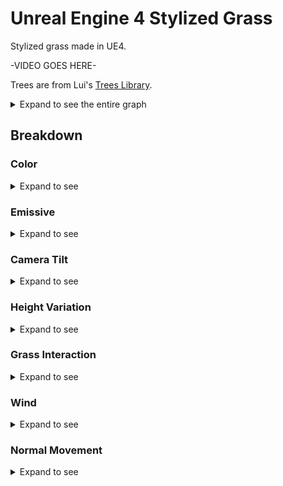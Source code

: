 # Unreal Engine 4 Stylized Grass

Stylized grass made in UE4.

-VIDEO GOES HERE-

Trees are from Lui's [Trees Library](https://forums.unrealengine.com/community/community-content-tools-and-tutorials/82804-free-trees-library).

<details>
<summary>Expand to see the entire graph</summary>
![Graph](Images/TotalGraph.png)
</details>

## Breakdown

### Color
<details>
<summary>Expand to see</summary>
![1](Images/1.png)

Here a worldspace noise texture is combined with vertex colours to fade grass colour between the root and tip. There is no diffuse texture.

![2](Images/2.png)

At distance, we colourize the grass towards a tint colour. This is driven by curve (LUT) to make the effect non-linear.
</details>

### Emissive
<details>
<summary>Expand to see</summary>
![3](Images/3.png)

This takes the untinted grass colour and reduces it before piping directly into emissive. This helps ensure some amount of grass colour is visible even at distance or in shadow.
</details>

### Camera Tilt
<details>
<summary>Expand to see</summary>
![4](Images/4.png)

Tilts the grass away from the camera at harsher angles. Intended to hide the gaps between blades when looking straight down.
Pivot point is an estimated position above the grass and comes from the Grass Interaction step.

This is based on [this GDC talk](https://youtu.be/wavnKZNSYqU?t=1156) about the foliage of Horizon: Zero Dawn.
</details>

### Height Variation
<details>
<summary>Expand to see</summary>
![5](Images/5.png)

This step applies a non-animated variation to height. This same effect can be created using the UE4 placement tool, so to really justify this step, some amount of animation or something should probably be added.

As-is, voronoi noise creates congruent ridges and peaks, implying the grass is doing really well in some places. True 'ridge noise' might be a good fit here.

</details>

### Grass Interaction
<details>
<summary>Expand to see</summary>
![6](Images/6.png)

To affect grass, actors can release particles with a vector field texture. As long as these particles draw to custom depth, they will be captured by a downward-facing orthographic camera. This is written to a render texture which the grass samples from. Directionality can the be found by un-projecting the vector field, which is then used to rotate the grass about its axis.

This approach has some benefits. For example, particles could be spawned for explosions to create shockwaves or other wind effects. Currently there is just one pre-made vector field texture, which only matches to circular objects. To handle more complex shapes, these fields could be generated on the fly. Potentially a simpler approach is just to use a depth buffer comparison, like you see with snow footprint simulations. This would lose the outward splay of grass blades, though.

This is based on the grass interaction described by Tommy Tran, found [here.](https://www.raywenderlich.com/6314-creating-interactive-grass-in-unreal-engine-4)
</details>

### Wind
<details>
<summary>Expand to see</summary>
![7](Images/7.png)

We also apply two levels of wind. One at scene-scale and another for smaller perturbations to imitate  localized gusts of wind. Both use vertex colours to avoid shifting the root of the grass around.
</details>

### Normal Movement

<details>
<summary>Expand to see</summary>
![8](Images/8.png)
![9](Images/9.png)

This technique also comes from the Kite demo.
We use two scrolling normal maps to create a wind-like effect that shifts the grass normals around (at rest, these normals point straight up).
As the normals animate, dark regions appear, which can look like wind, or cloud shadows.
</details>
